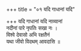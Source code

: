 +++
title = "०१ यदि गाधानां यदि"

+++
यदि गाधानां यदि नाव्यानां  
नदीनां पारे नृपतिः सखा नः ।  
विश्वे देवासो अभि रक्षतैनं  
यथा जीवो विदथम् आवदासि ॥